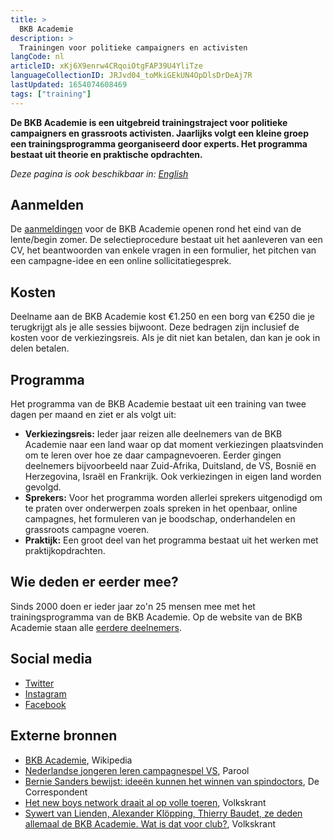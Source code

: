 ```yaml
---
title: >
  BKB Academie
description: >
  Trainingen voor politieke campaigners en activisten
langCode: nl
articleID: xKj6X9enrw4CRqoiOtgFAP39U4YliTze
languageCollectionID: JRJvd04_toMkiGEkUN4OpDlsDrDeAj7R
lastUpdated: 1654074608469
tags: ["training"]
---
```


**De BKB Academie is een uitgebreid trainingstraject voor politieke campaigners en grassroots activisten. Jaarlijks volgt een kleine groep een trainingsprogramma georganiseerd door experts. Het programma bestaat uit theorie en praktische opdrachten.**

_Deze pagina is ook beschikbaar in:_ [_English_](/trainings/bkb-academie)

## **Aanmelden**

De [aanmeldingen](https://bkbacademie.nl/aanmelden) voor de BKB Academie openen rond het eind van de lente/begin zomer. De selectieprocedure bestaat uit het aanleveren van een CV, het beantwoorden van enkele vragen in een formulier, het pitchen van een campagne-idee en een online sollicitatiegesprek.

## Kosten

Deelname aan de BKB Academie kost €1.250 en een borg van €250 die je terugkrijgt als je alle sessies bijwoont. Deze bedragen zijn inclusief de kosten voor de verkiezingsreis. Als je dit niet kan betalen, dan kan je ook in delen betalen.

## Programma

Het programma van de BKB Academie bestaat uit een training van twee dagen per maand en ziet er als volgt uit:

-   **Verkiezingsreis:** Ieder jaar reizen alle deelnemers van de BKB Academie naar een land waar op dat moment verkiezingen plaatsvinden om te leren over hoe ze daar campagnevoeren. Eerder gingen deelnemers bijvoorbeeld naar Zuid-Afrika, Duitsland, de VS, Bosnië en Herzegovina, Israël en Frankrijk. Ook verkiezingen in eigen land worden gevolgd.
-   **Sprekers:** Voor het programma worden allerlei sprekers uitgenodigd om te praten over onderwerpen zoals spreken in het openbaar, online campagnes, het formuleren van je boodschap, onderhandelen en grassroots campagne voeren.
-   **Praktijk:** Een groot deel van het programma bestaat uit het werken met praktijkopdrachten.

## **Wie deden er eerder mee?**

Sinds 2000 doen er ieder jaar zo'n 25 mensen mee met het trainingsprogramma van de BKB Academie. Op de website van de BKB Academie staan alle [eerdere deelnemers](https://bkbacademie.nl/tagged/alumni).

## Social media

-   [Twitter](https://twitter.com/bkbacademie)
-   [Instagram](https://www.instagram.com/bkb_academie/)
-   [Facebook](https://www.facebook.com/bkbacademie/)

## Externe bronnen

-   [BKB Academie](https://nl.wikipedia.org/wiki/BKB_Academie), Wikipedia
-   [Nederlandse jongeren leren campagnespel VS](https://www.parool.nl/nieuws/nederlandse-jongeren-leren-campagnespel-vs~b21953e7/), Parool
-   [Bernie Sanders bewijst: ideeën kunnen het winnen van spindoctors](https://decorrespondent.nl/4024/bernie-sanders-bewijst-ideeen-kunnen-het-winnen-van-spindoctors/154702680-08ed015b), De Correspondent
-   [Het new boys network draait al op volle toeren](https://www.volkskrant.nl/nieuws-achtergrond/het-new-boys-network-draait-al-op-volle-toeren~b3107808/), Volkskrant
-   [Sywert van Lienden, Alexander Klöpping, Thierry Baudet, ze deden allemaal de BKB Academie. Wat is dat voor club?](https://www.volkskrant.nl/cultuur-media/sywert-van-lienden-alexander-klopping-thierry-baudet-ze-deden-allemaal-de-bkb-academie-wat-is-dat-voor-club~bb737fcc/?referrer=https%3A%2F%2Fnl.wikipedia.org%2F), Volkskrant